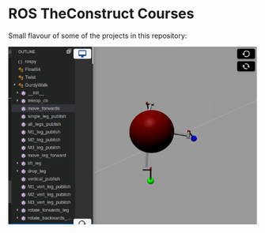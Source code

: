 # ROS TheConstruct Courses

Small flavour of some of the projects in this repository:

![](media/2020-12-14_00-05.gif)
